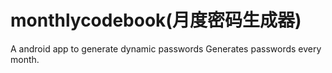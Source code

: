 # monthlycodebook(月度密码生成器)
 A android app to generate dynamic passwords
Generates passwords every month.
